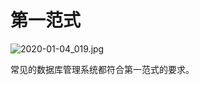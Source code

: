 # 第一范式

![2020-01-04_019.jpg](https://gitee.com/gdhu/testtingop/raw/master/2020-01-04_019.jpg)

常见的数据库管理系统都符合第一范式的要求。
